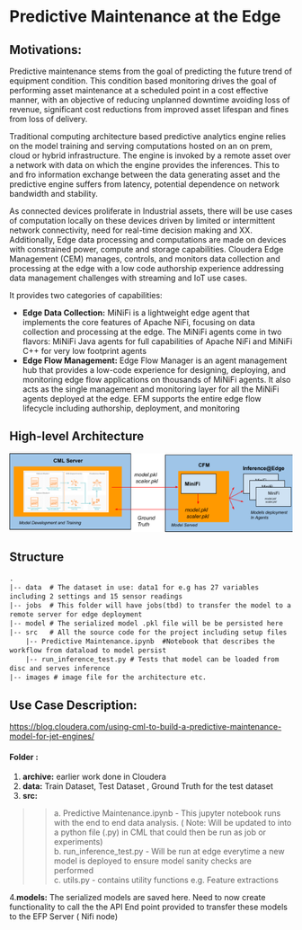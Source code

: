 # **Predictive Maintenance at the Edge**
## **Motivations:**
Predictive maintenance stems from the goal of predicting the future trend of equipment condition. This condition based monitoring drives the goal of performing asset maintenance at a scheduled point in a cost effective manner, with an objective of reducing unplanned downtime avoiding loss of revenue, significant  cost reductions from improved asset lifespan and fines from loss of delivery. 

Traditional computing architecture based predictive analytics engine relies on the model training and serving computations hosted on an on prem, cloud or hybrid infrastructure. The engine is invoked by a remote asset over a network with data on which the engine provides the inferences. This to and fro information exchange between the data generating asset and the predictive engine suffers from latency, potential dependence on network bandwidth and stability.
 
 As connected devices proliferate in Industrial assets, there will be use cases of computation locally on these devices driven by limited or intermittent network connectivity, need for real-time decision making and XX. Additionally, Edge data processing and computations are made on devices with constrained power, compute and storage capabilities. 
Cloudera Edge Management (CEM) manages, controls, and monitors data collection and processing at the edge with a low code authorship experience addressing data management challenges with streaming and IoT use cases.

It provides two categories of capabilities:<br>
* **Edge Data Collection:** MiNiFi is a lightweight edge agent that implements the core features of Apache NiFi, focusing on data collection and processing at the edge. The MiNiFi agents come in two flavors: MiNiFi Java agents for full capabilities of Apache NiFi and MiNiFi C++ for very low footprint agents
* **Edge Flow Management:** Edge Flow Manager is an agent management hub that provides a low-code experience for designing, deploying, and monitoring edge flow applications on thousands of MiNiFi agents. It also acts as the single management and monitoring layer for all the MiNiFi agents deployed at the edge. EFM supports the entire edge flow lifecycle including authorship, deployment, and monitoring  

## **High-level Architecture**

![Architectural View](./others/Architecture.png?raw=true "Optional Title")

## **Structure**
````
.
|-- data  # The dataset in use: data1 for e.g has 27 variables including 2 settings and 15 sensor readings
|-- jobs  # This folder will have jobs(tbd) to transfer the model to a remote server for edge deployment 
|-- model # The serialized model .pkl file will be be persisted here
|-- src   # All the source code for the project including setup files
    |-- Predictive Maintenance.ipynb  #Notebook that describes the workflow from dataload to model persist
    |-- run_inference_test.py # Tests that model can be loaded from disc and serves inference
|-- images # image file for the architecture etc. 
````

## **Use Case Description:** 


https://blog.cloudera.com/using-cml-to-build-a-predictive-maintenance-model-for-jet-engines/ 


#### Folder : 
1. __archive:__ earlier work done in Cloudera 
2. __data:__ Train Dataset, Test Dataset , Ground Truth for the test dataset
3. __src:__ 
>> a. Predictive Maintenance.ipynb - This jupyter notebook runs with the end to end data analysis. ( Note: Will be updated to into a python file (.py) in CML that could then be run as job or experiments) <br>
>> b. run_inference_test.py - Will be run at edge everytime a new model is deployed to ensure model sanity checks are performed <br>
>> c. utils.py - contains utility functions e.g. Feature extractions <br>

4.__models:__ The serialized models are saved here. Need to now create functionality to call the the API End point provided to transfer these models to the EFP Server ( Nifi node)  